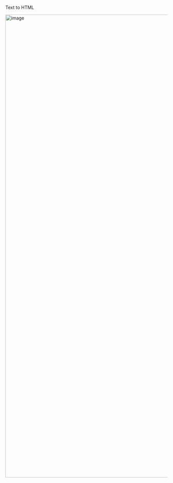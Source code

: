 Text to HTML

<img width="1440" alt="image" src="https://github.com/user-attachments/assets/626d731d-d67c-41fe-943f-0e14a57ca842" />
